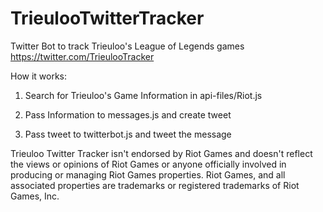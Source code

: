 # TrieulooTwitterTracker
Twitter Bot to track Trieuloo's League of Legends games
https://twitter.com/TrieulooTracker

How it works: 
1. Search for Trieuloo's Game Information in api-files/Riot.js

2. Pass Information to messages.js and create tweet

3. Pass tweet to twitterbot.js and tweet the message

Trieuloo Twitter Tracker isn't endorsed by Riot Games and doesn't reflect the views or opinions of Riot Games or anyone officially involved in producing or managing Riot Games properties. Riot Games, and all associated properties are trademarks or registered trademarks of Riot Games, Inc.
